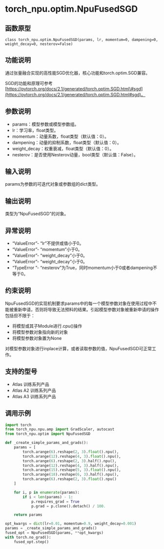 # torch_npu.optim.NpuFusedSGD

## 函数原型

```
class torch_npu.optim.NpuFusedSGD(params, lr, momentum=0, dampening=0, weight_decay=0, nesterov=False)
```

## 功能说明

通过张量融合实现的高性能SGD优化器，核心功能和torch.optim.SGD兼容。

SGD的功能和原理可参考[https://pytorch.org/docs/2.1/generated/torch.optim.SGD.html\#sgd](https://pytorch.org/docs/2.1/generated/torch.optim.SGD.html#sgd)。

## 参数说明

- params：模型参数或模型参数组。
- lr：学习率，float类型。
- momentum：动量系数，float类型（默认值：0）。
- dampening：动量的抑制系数，float类型（默认值：0）。
- weight_decay：权重衰减，float类型（默认值：0）。
- nesterov：是否使用Nesterov动量，bool类型（默认值：False）。

## 输入说明

params为参数的可迭代对象或参数组的dict类型。

## 输出说明

类型为“NpuFusedSGD”的对象。

## 异常说明

- “ValueError”- “lr”不提供或值小于0。
- “ValueError”- “momentum”小于0。
- “ValueError”- “weight_decay”小于0。
- “ValueError”- “weight_decay”小于0。
- “TypeError ”- “nesterov”为True，同时momentum小于0或者dampening不等于0。

## 约束说明

NpuFusedSGD的实现机制要求params中的每一个模型参数对象在使用过程中不能被重新申请，否则将导致无法预料的结果。引起模型参数对象被重新申请的操作包括但不限于：

- 将模型或其子Module进行.cpu()操作
- 将模型参数对象指向新的对象
- 将模型参数对象置为None

对模型参数对象进行inplace计算，或者读取参数的值，NpuFusedSGD可正常工作。

## 支持的型号

- <term>Atlas 训练系列产品</term>
- <term>Atlas A2 训练系列产品</term>
- <term>Atlas A3 训练系列产品</term>

## 调用示例

```python
import torch
from torch_npu.npu.amp import GradScaler, autocast
from torch_npu.optim import NpuFusedSGD

def _create_simple_params_and_grads():
    params = [
        torch.arange(6).reshape(2, 3).float().npu(),
        torch.arange(12).reshape(4, 3).float().npu(),
        torch.arange(6).reshape(2, 3).half().npu(),
        torch.arange(12).reshape(4, 3).half().npu(),
        torch.arange(15).reshape(5, 3).float().npu(),
        torch.arange(18).reshape(6, 3).half().npu(),
        torch.arange(6).reshape(2, 3).float().npu()
    ]

    for i, p in enumerate(params):
        if i < len(params) - 1:
            p.requires_grad = True
            p.grad = p.clone().detach() / 100.

    return params

opt_kwargs = dict(lr=0.01, momentum=0.9, weight_decay=0.001)
params = _create_simple_params_and_grads()
fused_opt = NpuFusedSGD(params, **opt_kwargs)
with torch.no_grad():
    fused_opt.step()
```

